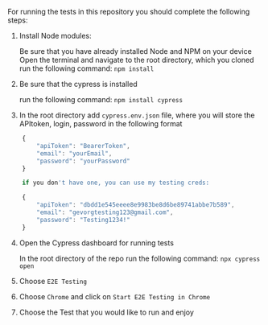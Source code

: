 For running the tests in this repository you should complete the following steps:

1. Install Node modules: 

    Be sure that you have already installed Node and NPM on your device 
    Open the terminal and navigate to the root directory, which you cloned
    run the following command: `npm install`

2. Be sure that the cypress is installed

    run the following command: `npm install cypress`

3. In the root directory add `cypress.env.json` file, where you will store the APItoken, login, password in the following format 
```javascript
    {
        "apiToken": "BearerToken",
        "email": "yourEmail",
        "password": "yourPassword"
    }   

    if you don't have one, you can use my testing creds: 

    {
        "apiToken": "dbdd1e545eeee8e9983be8d6be89741abbe7b589",
        "email": "gevorgtesting123@gmail.com",
        "password": "Testing1234!"
    }
```
4. Open the Cypress dashboard for running tests

    In the root directory of the repo run the following command: `npx cypress open`

5. Choose `E2E Testing`

6. Choose `Chrome` and click on `Start E2E Testing in Chrome`

7. Choose the Test that you would like to run and enjoy 
